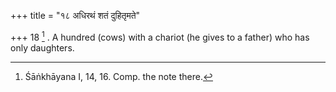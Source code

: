 +++
title = "१८ अधिरथं शतं दुहितृमते"

+++
18 [^8] . A hundred (cows) with a chariot (he gives to a father) who has only daughters.


[^8]:  Śāṅkhāyana I, 14, 16. Comp. the note there.

